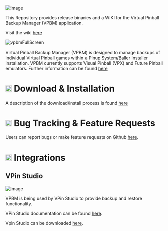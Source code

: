 ![image](https://github.com/mmattner/vPinBackupManagerApp/assets/483200/602aa57a-d35b-4d79-971a-9319df3b2161)

This Repository provides release binaries and a WIKI for the Virtual Pinball Backup Manager (VPBM) application.

Visit the wiki [here](https://github.com/mmattner/vPinBackupManagerApp/wiki)

![vpbmFullScreen](https://github.com/mmattner/vPinBackupManagerApp/assets/483200/c7e5b394-ca19-4fcc-a9ca-59b2520eea08)


Virtual Pinball Backup Manager (VPBM) is designed to manage backups of individual Virtual Pinball games within a Pinup System/Baller Installer installation. VPBM currently supports Visual Pinball (VPX) and Future Pinball emulators. Further information can be found [here](https://github.com/mmattner/vPinBackupManagerApp/wiki)

# <img src="https://github.com/mmattner/vPinBackupManagerApp/assets/483200/a160ecf5-40f2-435f-984f-3d713716f3cf" width="20" /> Download & Installation
A description of the download/install process is found [here](https://github.com/mmattner/vPinBackupManagerApp/wiki#-download--installation)

# <img src="https://github.com/mmattner/vPinBackupManagerApp/assets/483200/a160ecf5-40f2-435f-984f-3d713716f3cf" width="20" /> Bug Tracking & Feature Requests
Users can report bugs or make feature requests on Github [here](https://github.com/mmattner/vPinBackupManagerApp/issues/new).
# <img src="https://github.com/mmattner/vPinBackupManagerApp/assets/483200/a160ecf5-40f2-435f-984f-3d713716f3cf" width="20" /> Integrations
## VPin Studio
![image](https://github.com/mmattner/vPinBackupManagerApp/assets/483200/d1742dff-cf4c-4d7f-a4ea-748437680d15)

VPBM is being used by VPin Studio to provide backup and restore functionality.

VPin Studio documentation can be found [here](https://github.com/syd711/vpin-studio/wiki).

Vpin Studio can be downloaded [here](https://github.com/mmattner/vPinBackupManagerApp/releases).
